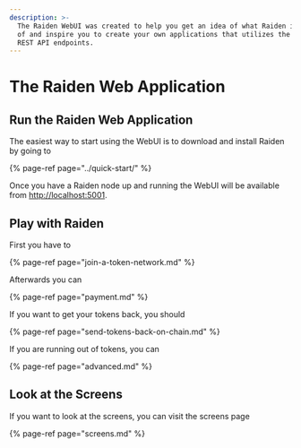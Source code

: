 ```yaml
---
description: >-
  The Raiden WebUI was created to help you get an idea of what Raiden is capable
  of and inspire you to create your own applications that utilizes the Raiden
  REST API endpoints.
---
```


# The Raiden Web Application

## Run the Raiden Web Application

The easiest way to start using the WebUI is to download and install Raiden by going to

{% page-ref page="../quick-start/" %}

Once you have a Raiden node up and running the WebUI will be available from [http://localhost:5001](http://localhost:5001).

## Play with Raiden

First you have to 

{% page-ref page="join-a-token-network.md" %}

Afterwards you can

{% page-ref page="payment.md" %}

If you want to get your tokens back, you should

{% page-ref page="send-tokens-back-on-chain.md" %}

If you are running out of tokens, you can

{% page-ref page="advanced.md" %}

## Look at the Screens

If you want to look at the screens, you can visit the screens page

{% page-ref page="screens.md" %}





